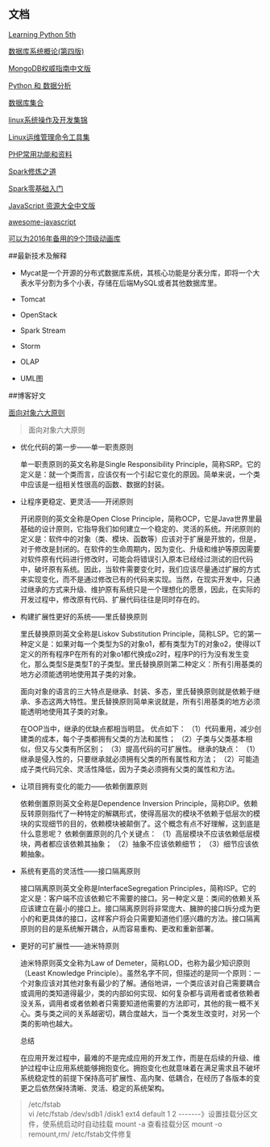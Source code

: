 ## 文档

[Learning Python 5th](http://download.csdn.net/download/szhyu/9183859  "内容很多很全也可以做工具书")

[数据库系统概论(第四版)](http://download.csdn.net/detail/tianyalangz/9373904 "全面地阐述数据库系统的基础理论、基本技术和基本方法。全书分为4篇17章。基础篇包括绪论、关系数据库、关系数据库标准语言SQL、数据库安全性和数据库完整性,共5章;设计与应用开发篇包括关系数据理论、数据库设计和数据库编程,共3章;系统篇包括关系查询处理和查询优化、数据库恢复技术、并发控制和数据库管理系统,共4章;新技术篇包括数据库技术新发展、分布式数据库系统、对象关系数据库系统、XML数据库和数据仓库与联机分析处理技术,共5章")

[MongoDB权威指南中文版](http://download.csdn.net/detail/tianyalangz/9376034 "mangoDB作为一个轻量型数据库，在很多公司开发项目的过程中发挥了很大的作用")

[Python 和 数据分析](http://download.csdn.net/album/detail/2335 "利用Python进行数据分析处理系列学习书籍 包括Python基础,numpy,scipy,pandas,matplotlib,scikit-learn等 内容很多,根据需要自己选择")

[数据库集合](http://download.csdn.net/album/detail/2894 "可以说信息科学技术的发展史就是数据库的发展史，数据库在我们的开发项目过程中起到了基础性作用，在寻找数据库的学习方法时，必要的好的书籍是必不可少的，我想，这些书籍一定是经典的，因为之所以为经典，正是其魅力的展现。")

[linux系统操作及开发集锦](http://download.csdn.net/album/detail/2855 "Linux系统命令行基本操作 ，linux从入门到精通，高性能Linux服务器构建实战，linux操作系统原理及应用详解，LINUX认证权威指南-第三版 ，linux shell 编程详解，SUSE Linux 10宝典 ，Redhat centos宝典 ，Linux TCP IP 协议栈分析 ，linux网络编程详解 ，Linux应用程序开发详解，Linux+C函数库参考手册，Linux下C语言开发集锦 ，linux系统编程-中文版，Linux内核源码剖析")

[Linux运维管理命令工具集](http://download.csdn.net/album/detail/2875 "linux运维人员在工作过程中总结的常用命令工具文档，在运维及Linux Shell脚本编写过程中用到的常用命令的参数说明，同时尽量添加对应的实例，可以当参考书收藏使用。")

[PHP常用功能和资料](http://download.csdn.net/album/detail/2649 "做过PHP开发的程序员应该清楚，PHP中有很多内置的功能，掌握了它们，可以帮助你在做PHP开发时更加得心应手")

[Spark修炼之道](http://blog.csdn.net/lovehuangjiaju/article/details/49965857 "专注于Scala语言、Hadoop及Spark大数据处理技术")

[Spark零基础入门](http://edu.csdn.net/courses/o317_s323 )

[JavaScript 资源大全中文版](http://gold.xitu.io/entry/5677d34700b0bf37ccc8f431 "我想很多程序员应该记得 GitHub 上有一个 Awesome - XXX 系列的资源整理。awesome-javascript 是 sorrycc 发起维护的 JS 资源列表，内容包括：包管理器、加载器、测试框架、运行器、QA、MVC框架和库、模板引擎、数据可视化、时间轴、编辑器等等")

[awesome-javascript](https://github.com/sorrycc/awesome-javascript)

[可以为2016年备用的9个顶级动画库](http://info.9iphp.com/top-9-animation-libraries-use-2016/ "2015年出现了很多开源的动画库，今天我们就在易用性、功能及流行度上，来盘点其中9个顶级的动画库。")




##最新技术及解释

* Mycat是一个开源的分布式数据库系统，其核心功能是分表分库，即将一个大表水平分割为多个小表，存储在后端MySQL或者其他数据库里。

* Tomcat

* OpenStack

* Spark Stream

* Storm

* OLAP

* UML图


##博客好文

[面向对象六大原则](http://blog.csdn.net/bboyfeiyu/article/details/50103471)

>面向对象六大原则

* 优化代码的第一步——单一职责原则

	单一职责原则的英文名称是Single Responsibility Principle，简称SRP。它的定义是：就一个类而言，应该仅有一个引起它变化的原因。简单来说，一个类中应该是一组相关性很高的函数、数据的封装。

* 让程序更稳定、更灵活——开闭原则

	开闭原则的英文全称是Open Close Principle，简称OCP，它是Java世界里最基础的设计原则，它指导我们如何建立一个稳定的、灵活的系统。开闭原则的定义是：软件中的对象（类、模块、函数等）应该对于扩展是开放的，但是，对于修改是封闭的。在软件的生命周期内，因为变化、升级和维护等原因需要对软件原有代码进行修改时，可能会将错误引入原本已经经过测试的旧代码中，破坏原有系统。因此，当软件需要变化时，我们应该尽量通过扩展的方式来实现变化，而不是通过修改已有的代码来实现。当然，在现实开发中，只通过继承的方式来升级、维护原有系统只是一个理想化的愿景，因此，在实际的开发过程中，修改原有代码、扩展代码往往是同时存在的。

* 构建扩展性更好的系统——里氏替换原则

	里氏替换原则英文全称是Liskov Substitution Principle，简称LSP。它的第一种定义是：如果对每一个类型为S的对象o1，都有类型为T的对象o2，使得以T定义的所有程序P在所有的对象o1都代换成o2时，程序P的行为没有发生变化，那么类型S是类型T的子类型。里氏替换原则第二种定义：所有引用基类的地方必须能透明地使用其子类的对象。
	
	面向对象的语言的三大特点是继承、封装、多态，里氏替换原则就是依赖于继承、多态这两大特性。里氏替换原则简单来说就是，所有引用基类的地方必须能透明地使用其子类的对象。

	在OOP当中，继承的优缺点都相当明显。 
	优点如下：
	（1）代码重用，减少创建类的成本，每个子类都拥有父类的方法和属性；
	（2）子类与父类基本相似，但又与父类有所区别；
	（3）提高代码的可扩展性。
	继承的缺点：
	（1）继承是侵入性的，只要继承就必须拥有父类的所有属性和方法；
	（2）可能造成子类代码冗余、灵活性降低，因为子类必须拥有父类的属性和方法。

* 让项目拥有变化的能力——依赖倒置原则

	依赖倒置原则英文全称是Dependence Inversion Principle，简称DIP。依赖反转原则指代了一种特定的解耦形式，使得高层次的模块不依赖于低层次的模块的实现细节的目的，依赖模块被颠倒了。这个概念有点不好理解，这到底是什么意思呢？ 
	依赖倒置原则的几个关键点：
	（1）高层模块不应该依赖低层模块，两者都应该依赖其抽象；
	（2）抽象不应该依赖细节；
	（3）细节应该依赖抽象。

* 系统有更高的灵活性——接口隔离原则

	接口隔离原则英文全称是InterfaceSegregation Principles，简称ISP。它的定义是：客户端不应该依赖它不需要的接口。另一种定义是：类间的依赖关系应该建立在最小的接口上。接口隔离原则将非常庞大、臃肿的接口拆分成为更小的和更具体的接口，这样客户将会只需要知道他们感兴趣的方法。接口隔离原则的目的是系统解开耦合，从而容易重构、更改和重新部署。

* 更好的可扩展性——迪米特原则

	迪米特原则英文全称为Law of Demeter，简称LOD，也称为最少知识原则（Least Knowledge Principle）。虽然名字不同，但描述的是同一个原则：一个对象应该对其他对象有最少的了解。通俗地讲，一个类应该对自己需要耦合或调用的类知道得最少，类的内部如何实现、如何复杂都与调用者或者依赖者没关系，调用者或者依赖者只需要知道他需要的方法即可，其他的我一概不关心。类与类之间的关系越密切，耦合度越大，当一个类发生改变时，对另一个类的影响也越大。

	总结

	在应用开发过程中，最难的不是完成应用的开发工作，而是在后续的升级、维护过程中让应用系统能够拥抱变化。拥抱变化也就意味着在满足需求且不破坏系统稳定性的前提下保持高可扩展性、高内聚、低耦合，在经历了各版本的变更之后依然保持清晰、灵活、稳定的系统架构。

	




























>/etc/fstab    
vi /etc/fstab 
/dev/sdb1     /disk1    ext4       default     1   2        -------》设置挂载分区文件，使系统启动时自动挂载
mount   -a    查看挂载分区
mount  -o   remount,rm/       /etc/fstab文件修复

